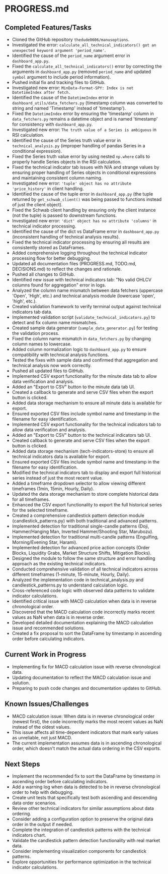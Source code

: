 # PROGRESS.md

## Completed Features/Tasks

- Cloned the GitHub repository `thedude0606/manusoptions`.
- Investigated the error: `calculate_all_technical_indicators() got an unexpected keyword argument 'period_name'`.
- Identified the cause of the `period_name` argument error in `dashboard_app.py`.
- Fixed the `calculate_all_technical_indicators()` error by correcting the arguments in `dashboard_app.py` (removed `period_name` and updated `symbol` argument to include period information).
- Pushed initial fix and tracking files to GitHub.
- Investigated new error: `MinData-Format-SPY: Index is not DatetimeIndex after fetch.`
- Identified the cause of the `DatetimeIndex` error in `dashboard_utils/data_fetchers.py` (timestamp column was converted to string and named 'Timestamp' instead of 'timestamp').
- Fixed the `DatetimeIndex` error by ensuring the 'timestamp' column in `data_fetchers.py` remains a datetime object and is named 'timestamp' for consistency with `dashboard_app.py`.
- Investigated new error: `The truth value of a Series is ambiguous` in RSI calculation.
- Identified the cause of the Series truth value error in `technical_analysis.py` (improper handling of pandas Series in a conditional expression).
- Fixed the Series truth value error by using nested `np.where` calls to properly handle Series objects in the RSI calculation.
- Fixed the technical indicator tab issues with N/A and strange values by ensuring proper handling of Series objects in conditional expressions and maintaining consistent column naming.
- Investigated new error: `'tuple' object has no attribute 'price_history'` in client handling.
- Identified the cause of the tuple error in `dashboard_app.py` (the tuple returned by `get_schwab_client()` was being passed to functions instead of just the client object).
- Fixed the Schwab client handling by ensuring only the client instance (not the tuple) is passed to downstream functions.
- Investigated new error: `'dict' object has no attribute 'columns'` in technical indicator processing.
- Identified the cause of the dict vs DataFrame error in `dashboard_app.py` (inconsistent handling of technical analysis results).
- Fixed the technical indicator processing by ensuring all results are consistently stored as DataFrames.
- Added comprehensive logging throughout the technical indicator processing flow for better debugging.
- Updated all documentation files (PROGRESS.md, TODO.md, DECISIONS.md) to reflect the changes and rationale.
- Pushed all changes to GitHub.
- Identified new issue with technical indicators tab: "No valid OHLCV columns found for aggregation" error in logs.
- Analyzed the column name mismatch between data fetchers (uppercase 'Open', 'High', etc.) and technical analysis module (lowercase 'open', 'high', etc.).
- Created validation framework to verify terminal output against technical indicators tab data.
- Implemented validation script (`validate_technical_indicators.py`) to detect and fix column name mismatches.
- Created sample data generator (`sample_data_generator.py`) for testing the validation process.
- Fixed the column name mismatch in `data_fetchers.py` by changing column names to lowercase.
- Added column normalization logic to `dashboard_app.py` to ensure compatibility with technical analysis functions.
- Tested the fixes with sample data and confirmed that aggregation and technical analysis now work correctly.
- Pushed all updated files to GitHub.
- Implemented CSV export functionality for the minute data tab to allow data verification and analysis.
- Added an "Export to CSV" button to the minute data tab UI.
- Created a callback to generate and serve CSV files when the export button is clicked.
- Added data storage mechanism to ensure all minute data is available for export.
- Ensured exported CSV files include symbol name and timestamp in the filename for easy identification.
- Implemented CSV export functionality for the technical indicators tab to allow data verification and analysis.
- Added an "Export to CSV" button to the technical indicators tab UI.
- Created callback to generate and serve CSV files when the export button is clicked.
- Added data storage mechanism (tech-indicators-store) to ensure all technical indicators data is available for export.
- Ensured exported CSV files include symbol name and timestamp in the filename for easy identification.
- Modified the technical indicators tab to display and export full historical series instead of just the most recent value.
- Added a timeframe dropdown selector to allow viewing different timeframes (1min, 15min, Hourly, Daily).
- Updated the data storage mechanism to store complete historical data for all timeframes.
- Enhanced the CSV export functionality to export the full historical series for the selected timeframe.
- Created a comprehensive candlestick pattern detection module (candlestick_patterns.py) with both traditional and advanced patterns.
- Implemented detection for traditional single-candle patterns (Doji, Hammer/Hanging Man, Inverted Hammer/Shooting Star, Marubozu).
- Implemented detection for traditional multi-candle patterns (Engulfing, Morning/Evening Star, Harami).
- Implemented detection for advanced price action concepts (Order Blocks, Liquidity Grabs, Market Structure Shifts, Mitigation Blocks).
- Designed the module to follow the same structure and error handling approach as the existing technical indicators.
- Conducted comprehensive validation of all technical indicators across different timeframes (1-minute, 15-minute, Hourly, Daily).
- Analyzed the implementation code in technical_analysis.py and candlestick_patterns.py to understand calculation logic.
- Cross-referenced code logic with observed data patterns to validate indicator calculations.
- Identified critical issue with MACD calculation when data is in reverse chronological order.
- Discovered that the MACD calculation code incorrectly marks recent values as NaN when data is in reverse order.
- Developed detailed documentation explaining the MACD calculation issue and recommended solutions.
- Created a fix proposal to sort the DataFrame by timestamp in ascending order before calculating indicators.

## Current Work in Progress

- Implementing fix for MACD calculation issue with reverse chronological data.
- Updating documentation to reflect the MACD calculation issue and solution.
- Preparing to push code changes and documentation updates to GitHub.

## Known Issues/Challenges

- MACD calculation issue: When data is in reverse chronological order (newest first), the code incorrectly marks the most recent values as NaN instead of the oldest values.
- This issue affects all time-dependent indicators that mark early values as unreliable, not just MACD.
- The current implementation assumes data is in ascending chronological order, which doesn't match the actual data ordering in the CSV exports.

## Next Steps

- Implement the recommended fix to sort the DataFrame by timestamp in ascending order before calculating indicators.
- Add a warning log when data is detected to be in reverse chronological order to help with debugging.
- Create unit tests that specifically test both ascending and descending data order scenarios.
- Review other technical indicators for similar assumptions about data ordering.
- Consider adding a configuration option to preserve the original data order in the output if needed.
- Complete the integration of candlestick patterns with the technical indicators chart.
- Validate the candlestick pattern detection functionality with real market data.
- Consider implementing visualization components for candlestick patterns.
- Explore opportunities for performance optimization in the technical indicator calculations.
